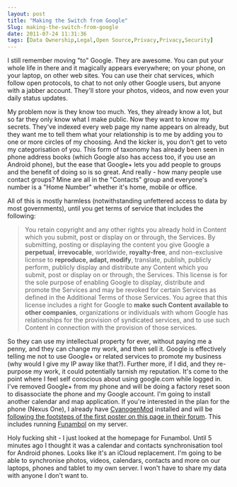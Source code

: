 ```yaml
---
layout: post
title: "Making the Switch from Google"
Slug: making-the-switch-from-google
date: 2011-07-24 11:31:36
tags: [Data Ownership,Legal,Open Source,Privacy,Privacy,Security]
---
```

I still remember moving "to" Google. They are awesome. You can put your whole life in there and it magically appears everywhere; on your phone, on your laptop, on other web sites. You can use their chat services, which follow open protocols, to chat to not only other Google users, but anyone with a jabber account. They'll store your photos, videos, and now even your daily status updates.

My problem now is they know too much. Yes, they already know a lot, but so far they only know what I make public. Now they want to know my secrets. They've indexed every web page my name appears on already, but they want me to tell them what your relationship is to me by adding you to one or more circles of my choosing. And the kicker is, you don't get to veto my categorisation of you. This form of taxonomy has already been seen in phone address books (which Google also has access too, if you use an Android phone), but the ease that Google+ lets you add people to groups and the benefit of doing so is so great. And really - how many people use contact groups? Mine are all in the "Contacts" group and everyone's number is a "Home Number" whether it's home, mobile or office.

All of this is mostly harmless (notwithstanding unfettered access to data by most governments), until you get terms of service that includes the following:

> You retain copyright and any other rights you already hold in Content which you submit, post or display on or through, the Services. By submitting, posting or displaying the content you give Google a **perpetual**, **irrevocable**, worldwide, **royalty-free**, and non-exclusive license to **reproduce, adapt, modify**, translate, publish, publicly perform, publicly display and distribute any Content which you submit, post or display on or through, the Services. This license is for the sole purpose of enabling Google to display, distribute and promote the Services and may be revoked for certain Services as defined in the Additional Terms of those Services. You agree that this license includes a right for Google to **make such Content available to other companies**, organizations or individuals with whom Google has relationships for the provision of syndicated services, and to use such Content in connection with the provision of those services.

So they can use my intellectual property for ever, without paying me a penny, and they can change my work, and then sell it. Google is effectively telling me not to use Google+ or related services to promote my business (why would I give my IP away like that?). Further more, if I did, and they re-purpose my work, it could potentially tarnish my reputation. It's come to the point where I feel self conscious about using google.com while logged in. I've removed Google+ from my phone and will be doing a factory reset soon to disassociate the phone and my Google account. I'm going to install another calendar and map application. If you're interested in the plan for the phone (Nexus One), I already have [CyanogenMod](http://www.cyanogenmod.com/) installed and will be [following the footsteps of the first poster on this page in their forum](http://forum.cyanogenmod.com/topic/5746-running-google-free). This includes running [Funambol](http://funambol.com/) on my server.

Holy fucking shit - I just looked at the homepage for Funambol. Until 5 minutes ago I thought it was a calendar and contacts synchronisation tool for Android phones. Looks like it's an iCloud replacement. I'm going to be able to synchronise photos, videos, calendars, contacts and more on our laptops, phones and tablet to my own server. I won't have to share my data with anyone I don't want to.
